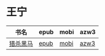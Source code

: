 # 王宁

| 书名 | epub | mobi | azw3 |
| --- | --- | --- | --- |
| [猎杀黑马](http://ct.dalanmei.com/f/31084289-571884228-c785f6) | [epub](http://ct.dalanmei.com/f/31084289-571884228-c785f6) | [mobi](http://ct.dalanmei.com/f/31084289-571553352-f95758) | [azw3](http://ct.dalanmei.com/f/31084289-572202740-6c2444) |
